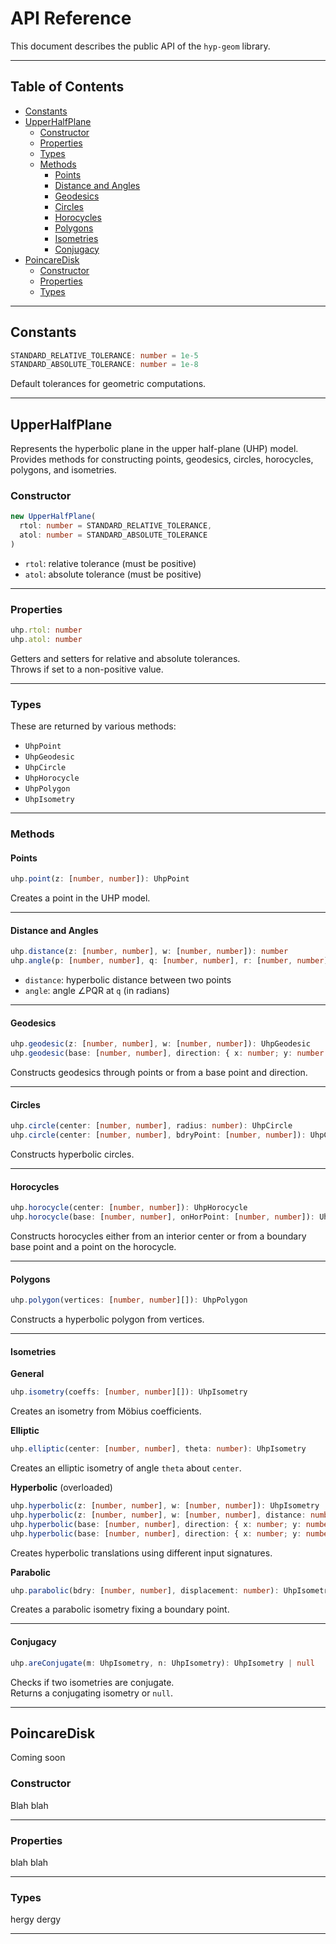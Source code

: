 # API Reference

This document describes the public API of the `hyp-geom` library.

---

## Table of Contents

- [Constants](#constants)
- [UpperHalfPlane](#upperhalfplane)  
  - [Constructor](#constructor)  
  - [Properties](#properties)
  - [Types](#types)
  - [Methods](#methods)  
    - [Points](#points)  
    - [Distance and Angles](#distance-and-angles)  
    - [Geodesics](#geodesics)  
    - [Circles](#circles)  
    - [Horocycles](#horocycles)  
    - [Polygons](#polygons)  
    - [Isometries](#isometries)  
    - [Conjugacy](#conjugacy)  
- [PoincareDisk](#poincaredisk)
  - [Constructor](#constructor)  
  - [Properties](#properties)
  - [Types](#types)

---

## Constants

```ts
STANDARD_RELATIVE_TOLERANCE: number = 1e-5
STANDARD_ABSOLUTE_TOLERANCE: number = 1e-8
```

Default tolerances for geometric computations.

---

## UpperHalfPlane

Represents the hyperbolic plane in the upper half-plane (UHP) model.  
Provides methods for constructing points, geodesics, circles, horocycles, polygons, and isometries.

### Constructor

```ts
new UpperHalfPlane(
  rtol: number = STANDARD_RELATIVE_TOLERANCE,
  atol: number = STANDARD_ABSOLUTE_TOLERANCE
)
```

- `rtol`: relative tolerance (must be positive)  
- `atol`: absolute tolerance (must be positive)

---

### Properties

```ts
uhp.rtol: number
uhp.atol: number
```

Getters and setters for relative and absolute tolerances.  
Throws if set to a non-positive value.

---

### Types

These are returned by various methods:

- `UhpPoint`  
- `UhpGeodesic`  
- `UhpCircle`  
- `UhpHorocycle`  
- `UhpPolygon`  
- `UhpIsometry`  

---

### Methods

#### Points

```ts
uhp.point(z: [number, number]): UhpPoint
```

Creates a point in the UHP model.

---

#### Distance and Angles

```ts
uhp.distance(z: [number, number], w: [number, number]): number
uhp.angle(p: [number, number], q: [number, number], r: [number, number]): number
```

- `distance`: hyperbolic distance between two points  
- `angle`: angle ∠PQR at `q` (in radians)

---

#### Geodesics

```ts
uhp.geodesic(z: [number, number], w: [number, number]): UhpGeodesic
uhp.geodesic(base: [number, number], direction: { x: number; y: number }): UhpGeodesic
```

Constructs geodesics through points or from a base point and direction.

---

#### Circles

```ts
uhp.circle(center: [number, number], radius: number): UhpCircle
uhp.circle(center: [number, number], bdryPoint: [number, number]): UhpCircle
```

Constructs hyperbolic circles.

---

#### Horocycles

```ts
uhp.horocycle(center: [number, number]): UhpHorocycle
uhp.horocycle(base: [number, number], onHorPoint: [number, number]): UhpHorocycle
```

Constructs horocycles either from an interior center or from a boundary base point and a point on the horocycle.

---

#### Polygons

```ts
uhp.polygon(vertices: [number, number][]): UhpPolygon
```

Constructs a hyperbolic polygon from vertices.

---

#### Isometries

**General**

```ts
uhp.isometry(coeffs: [number, number][]): UhpIsometry
```

Creates an isometry from Möbius coefficients.

**Elliptic**

```ts
uhp.elliptic(center: [number, number], theta: number): UhpIsometry
```

Creates an elliptic isometry of angle `theta` about `center`.

**Hyperbolic** (overloaded)

```ts
uhp.hyperbolic(z: [number, number], w: [number, number]): UhpIsometry
uhp.hyperbolic(z: [number, number], w: [number, number], distance: number): UhpIsometry
uhp.hyperbolic(base: [number, number], direction: { x: number; y: number }): UhpIsometry
uhp.hyperbolic(base: [number, number], direction: { x: number; y: number }, distance: number): UhpIsometry
```

Creates hyperbolic translations using different input signatures.

**Parabolic**

```ts
uhp.parabolic(bdry: [number, number], displacement: number): UhpIsometry
```

Creates a parabolic isometry fixing a boundary point.

---

#### Conjugacy

```ts
uhp.areConjugate(m: UhpIsometry, n: UhpIsometry): UhpIsometry | null
```

Checks if two isometries are conjugate.  
Returns a conjugating isometry or `null`.

---

## PoincareDisk

Coming soon

### Constructor

Blah blah

---

### Properties

blah blah

---

### Types

hergy dergy

---